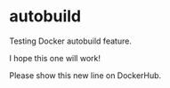 # autobuild
Testing Docker autobuild feature.

I hope this one will work!

Please show this new line on DockerHub.
